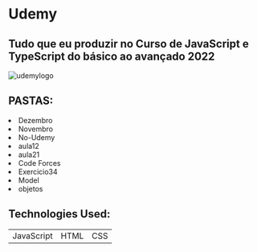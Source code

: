 # Udemy
## Tudo que eu produzir no Curso de JavaScript e TypeScript do básico ao avançado 2022
![udemylogo](https://user-images.githubusercontent.com/90296084/201919200-5917e66f-e248-43b1-9088-8f59a93ded95.jpeg)

<h2>PASTAS: </h2>
<article>
<li>Dezembro</li>
<li>Novembro</li>
<li>No-Udemy</li>
<li>aula12</li>
<li>aula21</li>
<li>Code Forces</li>
<li>Exercicio34</li>
<li>Model</li>
<li>objetos</li>
</article>

## Technologies Used:

<table>
  <tr>
    <td>JavaScript</td>
    <td>HTML</td>
    <td>CSS</td>
  </tr>
</table>
